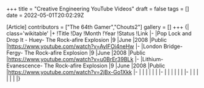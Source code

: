 +++
title = "Creative Engineering YouTube Videos"
draft = false
tags = []
date = 2022-05-01T20:02:29Z

[Article]
contributors = ["The 64th Gamer","Chouts2"]
gallery = []
+++
{| class='wikitable'
|+
!Title
!Day
!Month
!Year
!Status
!Link
|-
|Pop Lock and Drop It - Huey- The Rock-afire Explosion
|9
|June
|2008
|Public
|https://www.youtube.com/watch?v=AyIFOi4neHw
|-
|London Bridge- Fergy- The Rock-afire Explosion
|9
|June
|2008
|Public
|https://www.youtube.com/watch?v=u0BrEr39BLk
|-
|Lithium- Evanescence- The Rock-afire Explosion
|9
|June
|2008
|Public
|https://www.youtube.com/watch?v=2jBx-Go1Xkk
|-
|
|
|
|
|
|
|-
|
|
|
|
|
|
|-
|
|
|
|
|
|
|}